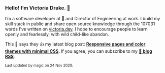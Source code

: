 ### Hello! I’m Victoria Drake. 👋

I’m a software developer at 💜 and Director of Engineering at work. I build my skill stack in public and share open source knowledge through the 107031 words I’ve written on [victoria.dev](https://victoria.dev). I hope to encourage people to learn openly and fearlessly, with wild child-like abandon.

This 💩 says they 👍 my latest blog post: **[Responsive pages and color themes with minimal CSS](https://victoria.dev/blog/responsive-pages-and-color-themes-with-minimal-css/)**. If you agree, you can subscribe to my [📡 **blog RSS**](https://victoria.dev/index.xml).

<sub>Last updated by magic on 24 Nov 2020.</sub>
